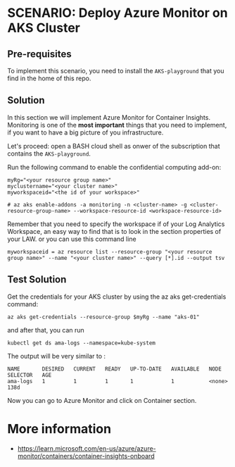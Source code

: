# SCENARIO: Deploy Azure Monitor on AKS Cluster

## Pre-requisites

To implement this scenario, you need to install the `AKS-playground` that you find in the home of this repo.

## Solution

In this section we will implement Azure Monitor for Container Insights.
Monitoring is one of the **most important** things that you need to implement, if you want to have a big picture of you infrastructure.

Let's proceed: open a BASH cloud shell as onwer of the subscription that contains the `AKS-playground`.

Run the following command to enable the confidential computing add-on:

```
myRg="<your resource group name>"
myclustername="<your cluster name>"
myworkspaceid="<the id of your workspace>"

# az aks enable-addons -a monitoring -n <cluster-name> -g <cluster-resource-group-name> --workspace-resource-id <workspace-resource-id>
```
Remember that you need to specify the workspace if of your Log Analytics Workspace, an easy way to find that is to look in the section properties of your LAW. or you can use this command line

```
myworkspaceid = az resource list --resource-group "<your resource group name>" --name "<your cluster name>" --query [*].id --output tsv

```


## Test Solution
Get the credentials for your AKS cluster by using the az aks get-credentials command:

```
az aks get-credentials --resource-group $myRg --name "aks-01"
```

and after that, you can run 

```
kubectl get ds ama-logs --namespace=kube-system

```
The output will be very similar to :
```
NAME       DESIRED   CURRENT   READY   UP-TO-DATE   AVAILABLE   NODE SELECTOR   AGE
ama-logs   1         1         1       1            1           <none>          138d
```

Now you can go to Azure Monitor and click on Container section.

# More information

* https://learn.microsoft.com/en-us/azure/azure-monitor/containers/container-insights-onboard